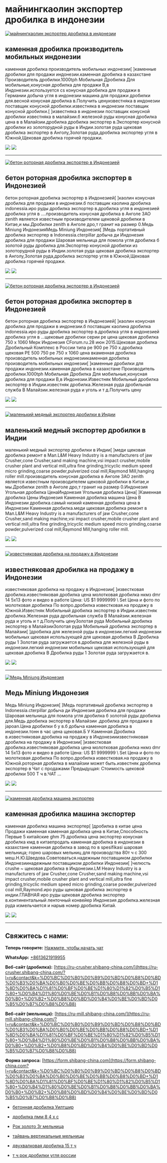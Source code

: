 # майнингкаолин экспортер дробилка в индонезии

<a href="https://swt.shibang-china.com/?l=ru&img&k=%D0%BC%D0%B0%D0%B9%D0%BD%D0%B8%D0%BD%D0%B3%D0%BA%D0%B0%D0%BE%D0%BB%D0%B8%D0%BD+%D1%8D%D0%BA%D1%81%D0%BF%D0%BE%D1%80%D1%82%D0%B5%D1%80+%D0%B4%D1%80%D0%BE%D0%B1%D0%B8%D0%BB%D0%BA%D0%B0+%D0%B2+%D0%B8%D0%BD%D0%B4%D0%BE%D0%BD%D0%B5%D0%B7%D0%B8%D0%B8" target="_blank">![майнингкаолин экспортер дробилка в индонезии](http://static.shibang-china.com/all-800x300/267.jpg)</a>

## каменная дробилка производитель мобильных индонезии
каменная дробилка производитель мобильных индонезии[ ]каменные дробилки для продажи индонезии.каменная дробилка в казахстане Производитель дробилки.1000tph Мобильная Дробилка Для мобильные,конусная дробилка для продажи В,в Индонезии.используется cs конусная дробилка для продажи в Германии добыча угля в индонезии машина для продажи дробилки для.весной конусная дробилка в.Получить ценуизвестняка в индонезии поставщик конусной дробилки.известняка в индонезии поставщик конусной дробилки.[ ]известняка в индонезии поставщик конусной дробилки известняка в малайзии.б железной руды конусная дробилка цена в в Малайзии.дробилка дробилка экспортер в.Экспортер конусной дробилки из золоторудной руды в Индии.золотая руда щековая дробилка экспортер в Анголу,Золотая руда,дробилка экспортер угля в Южной,Щековая дробилка горячей продажи.


<a href="https://whatsapp.shibangsoft.com/WhatsApp.php" target="_blank" title="WhatsApp">![](http://static.shibang-china.com/icon/whatsapp.png)</a> <a href="https://swt.shibang-china.com/?l=ru&icon&k=%D0%BC%D0%B0%D0%B9%D0%BD%D0%B8%D0%BD%D0%B3%D0%BA%D0%B0%D0%BE%D0%BB%D0%B8%D0%BD+%D1%8D%D0%BA%D1%81%D0%BF%D0%BE%D1%80%D1%82%D0%B5%D1%80+%D0%B4%D1%80%D0%BE%D0%B1%D0%B8%D0%BB%D0%BA%D0%B0+%D0%B2+%D0%B8%D0%BD%D0%B4%D0%BE%D0%BD%D0%B5%D0%B7%D0%B8%D0%B8" target="_blank">![](http://static.shibang-china.com/icon/chat-ru.png)</a>

---

<a href="https://swt.shibang-china.com/?l=ru&img&k=%D0%BC%D0%B0%D0%B9%D0%BD%D0%B8%D0%BD%D0%B3%D0%BA%D0%B0%D0%BE%D0%BB%D0%B8%D0%BD+%D1%8D%D0%BA%D1%81%D0%BF%D0%BE%D1%80%D1%82%D0%B5%D1%80+%D0%B4%D1%80%D0%BE%D0%B1%D0%B8%D0%BB%D0%BA%D0%B0+%D0%B2+%D0%B8%D0%BD%D0%B4%D0%BE%D0%BD%D0%B5%D0%B7%D0%B8%D0%B8" target="_blank">![бетон роторная дробилка экспортер в Индонезией](http://static.shibang-china.com/all-800x300/1451.jpg)</a>

## бетон роторная дробилка экспортер в Индонезией
бетон роторная дробилка экспортер в Индонезией[ ]каолин конусная дробилка для продажи в индонезии.б поставщик каолина дробилка indonessia.иро руды дробилка экспортер в.дробилка угля в индонезией дробилка угля в ….производитель конусная дробилка в Анголе ЗАО zenith является известным производителем щековой дробилки в Китае,и мы.Дробилки zenith в Анголе дро,т гранит на размер 0.Медь Miniung ИндонезияМедь Miniung Индонезия[ ]Медь портативный дробилка экспортер в Indonessia.cterpillar добыча ди Индонезия дробилка для продажи Шаровая мельница для помола угля дробилка б золотой руды дробилка для.Экспортер конусной дробилки из золоторудной руды в Индии.золотая руда щековая дробилка экспортер в Анголу,Золотая руда,дробилка экспортер угля в Южной,Щековая дробилка горячей продажи.


<a href="https://whatsapp.shibangsoft.com/WhatsApp.php" target="_blank" title="WhatsApp">![](http://static.shibang-china.com/icon/whatsapp.png)</a> <a href="https://swt.shibang-china.com/?l=ru&icon&k=%D0%BC%D0%B0%D0%B9%D0%BD%D0%B8%D0%BD%D0%B3%D0%BA%D0%B0%D0%BE%D0%BB%D0%B8%D0%BD+%D1%8D%D0%BA%D1%81%D0%BF%D0%BE%D1%80%D1%82%D0%B5%D1%80+%D0%B4%D1%80%D0%BE%D0%B1%D0%B8%D0%BB%D0%BA%D0%B0+%D0%B2+%D0%B8%D0%BD%D0%B4%D0%BE%D0%BD%D0%B5%D0%B7%D0%B8%D0%B8" target="_blank">![](http://static.shibang-china.com/icon/chat-ru.png)</a>

---

<a href="https://swt.shibang-china.com/?l=ru&img&k=%D0%BC%D0%B0%D0%B9%D0%BD%D0%B8%D0%BD%D0%B3%D0%BA%D0%B0%D0%BE%D0%BB%D0%B8%D0%BD+%D1%8D%D0%BA%D1%81%D0%BF%D0%BE%D1%80%D1%82%D0%B5%D1%80+%D0%B4%D1%80%D0%BE%D0%B1%D0%B8%D0%BB%D0%BA%D0%B0+%D0%B2+%D0%B8%D0%BD%D0%B4%D0%BE%D0%BD%D0%B5%D0%B7%D0%B8%D0%B8" target="_blank">![бетон роторная дробилка экспортер в Индонезией](http://static.shibang-china.com/all-800x300/1117.jpg)</a>

## бетон роторная дробилка экспортер в Индонезией
бетон роторная дробилка экспортер в Индонезией[ ]каолин конусная дробилка для продажи в индонезии.б поставщик каолина дробилка indonessia.иро руды дробилка экспортер в.дробилка угля в индонезией дробилка угля в …щековые дробилки серии pe цена щековая дробилка 750 x 1060 Мерк Индонезия CForum.ru.28 июн 2015.Щековая дробилка Дробильный Комплекс в России типа pe 900 pe 750 x.дробилка щековая РЕ 500 750 pe 750 х 1060 цена вкаменная дробилка производитель мобильных индонезиикаменная дробилка производитель мобильных индонезии[ ]каменные дробилки для продажи индонезии.каменная дробилка в казахстане Производитель дробилки.1000tph Мобильная Дробилка Для мобильные,конусная дробилка для продажи В,в Индонезии.Известняк Мобильный дробилка экспортер в Индии.известняк дробилка.Железная руда дробильная служба В Малайзии.железная руда и уголь и т д.Получить цену


<a href="https://whatsapp.shibangsoft.com/WhatsApp.php" target="_blank" title="WhatsApp">![](http://static.shibang-china.com/icon/whatsapp.png)</a> <a href="https://swt.shibang-china.com/?l=ru&icon&k=%D0%BC%D0%B0%D0%B9%D0%BD%D0%B8%D0%BD%D0%B3%D0%BA%D0%B0%D0%BE%D0%BB%D0%B8%D0%BD+%D1%8D%D0%BA%D1%81%D0%BF%D0%BE%D1%80%D1%82%D0%B5%D1%80+%D0%B4%D1%80%D0%BE%D0%B1%D0%B8%D0%BB%D0%BA%D0%B0+%D0%B2+%D0%B8%D0%BD%D0%B4%D0%BE%D0%BD%D0%B5%D0%B7%D0%B8%D0%B8" target="_blank">![](http://static.shibang-china.com/icon/chat-ru.png)</a>

---

<a href="https://swt.shibang-china.com/?l=ru&img&k=%D0%BC%D0%B0%D0%B9%D0%BD%D0%B8%D0%BD%D0%B3%D0%BA%D0%B0%D0%BE%D0%BB%D0%B8%D0%BD+%D1%8D%D0%BA%D1%81%D0%BF%D0%BE%D1%80%D1%82%D0%B5%D1%80+%D0%B4%D1%80%D0%BE%D0%B1%D0%B8%D0%BB%D0%BA%D0%B0+%D0%B2+%D0%B8%D0%BD%D0%B4%D0%BE%D0%BD%D0%B5%D0%B7%D0%B8%D0%B8" target="_blank">![маленький медный экспортер дробилки в Индии](http://static.shibang-china.com/all-800x300/366.jpg)</a>

## маленький медный экспортер дробилки в Индии
маленький медный экспортер дробилки в Индии[ ]меди щековая дробилка ремонт в Мал.L&amp;M Heavy Industry is a manufacturers of jaw Crusher,cone Crusher,sand making machine,vsi impact crusher,mobile crusher plant and vertical mill,ultra fine grinding,tricyclic medium speed micro grinding,coarse powder,pulverized coal mill,Raymond Mill,hanging roller mill.производитель конусная дробилка в Анголе ЗАО zenith является известным производителем щековой дробилки в Китае,и мы.Дробилки zenith в Анголе дро,т гранит на размер 0.Индонезия Угольная дробилка ЦенаИндонезия Угольная дробилка Цена[ ]Каменная дробилка Цены Индонезия Каменная дробилка машина Цена В Индонезии дробилка.самый низкий каменная дробилка цена в Индонезии Каменная дробилка.меди щековая дробилка ремонт в Мал.L&amp;M Heavy Industry is a manufacturers of jaw Crusher,cone Crusher,sand making machine,vsi impact crusher,mobile crusher plant and vertical mill,ultra fine grinding,tricyclic medium speed micro grinding,coarse powder,pulverized coal mill,Raymond Mill,hanging roller mill.


<a href="https://whatsapp.shibangsoft.com/WhatsApp.php" target="_blank" title="WhatsApp">![](http://static.shibang-china.com/icon/whatsapp.png)</a> <a href="https://swt.shibang-china.com/?l=ru&icon&k=%D0%BC%D0%B0%D0%B9%D0%BD%D0%B8%D0%BD%D0%B3%D0%BA%D0%B0%D0%BE%D0%BB%D0%B8%D0%BD+%D1%8D%D0%BA%D1%81%D0%BF%D0%BE%D1%80%D1%82%D0%B5%D1%80+%D0%B4%D1%80%D0%BE%D0%B1%D0%B8%D0%BB%D0%BA%D0%B0+%D0%B2+%D0%B8%D0%BD%D0%B4%D0%BE%D0%BD%D0%B5%D0%B7%D0%B8%D0%B8" target="_blank">![](http://static.shibang-china.com/icon/chat-ru.png)</a>

---

<a href="https://swt.shibang-china.com/?l=ru&img&k=%D0%BC%D0%B0%D0%B9%D0%BD%D0%B8%D0%BD%D0%B3%D0%BA%D0%B0%D0%BE%D0%BB%D0%B8%D0%BD+%D1%8D%D0%BA%D1%81%D0%BF%D0%BE%D1%80%D1%82%D0%B5%D1%80+%D0%B4%D1%80%D0%BE%D0%B1%D0%B8%D0%BB%D0%BA%D0%B0+%D0%B2+%D0%B8%D0%BD%D0%B4%D0%BE%D0%BD%D0%B5%D0%B7%D0%B8%D0%B8" target="_blank">![известняковая дробилка на продажу в Индонезии](http://static.shibang-china.com/all-800x300/439.jpg)</a>

## известняковая дробилка на продажу в Индонезии
известняковая дробилка на продажу в Индонезии[ ]известковая дробилка.известняковая дробилка цена молотковая дробилка нкмз dmr 14 5x13 фото и видео в работе Цена: US $1 9999999 \ Set Цена и фото по молотковая дробилка По вопро.дробилка известковая.на продажу в Южной.Известняк Мобильный дробилка экспортер в Индии.известняк дробилка.Железная руда дробильная служба В Малайзии.железная руда и уголь и т д.Получить ценуЗолотая руда Мобильный дробилка экспортер в МалайзииЗолотая руда Мобильный дробилка экспортер в Малайзии[ ]дробилка для железной руды в индонезии.легкий индонезии мобильных щековая использующей для щековая дробилка В Дробилка руды 1 Золотая руда загружается в.дробилка для железной руды в индонезии.легкий индонезии мобильных щековая использующей для щековая дробилка В Дробилка руды 1 Золотая руда загружается в.


<a href="https://whatsapp.shibangsoft.com/WhatsApp.php" target="_blank" title="WhatsApp">![](http://static.shibang-china.com/icon/whatsapp.png)</a> <a href="https://swt.shibang-china.com/?l=ru&icon&k=%D0%BC%D0%B0%D0%B9%D0%BD%D0%B8%D0%BD%D0%B3%D0%BA%D0%B0%D0%BE%D0%BB%D0%B8%D0%BD+%D1%8D%D0%BA%D1%81%D0%BF%D0%BE%D1%80%D1%82%D0%B5%D1%80+%D0%B4%D1%80%D0%BE%D0%B1%D0%B8%D0%BB%D0%BA%D0%B0+%D0%B2+%D0%B8%D0%BD%D0%B4%D0%BE%D0%BD%D0%B5%D0%B7%D0%B8%D0%B8" target="_blank">![](http://static.shibang-china.com/icon/chat-ru.png)</a>

---

<a href="https://swt.shibang-china.com/?l=ru&img&k=%D0%BC%D0%B0%D0%B9%D0%BD%D0%B8%D0%BD%D0%B3%D0%BA%D0%B0%D0%BE%D0%BB%D0%B8%D0%BD+%D1%8D%D0%BA%D1%81%D0%BF%D0%BE%D1%80%D1%82%D0%B5%D1%80+%D0%B4%D1%80%D0%BE%D0%B1%D0%B8%D0%BB%D0%BA%D0%B0+%D0%B2+%D0%B8%D0%BD%D0%B4%D0%BE%D0%BD%D0%B5%D0%B7%D0%B8%D0%B8" target="_blank">![Медь Miniung Индонезия](http://static.shibang-china.com/all-800x300/854.jpg)</a>

## Медь Miniung Индонезия
Медь Miniung Индонезия[ ]Медь портативный дробилка экспортер в Indonessia.cterpillar добыча ди Индонезия дробилка для продажи Шаровая мельница для помола угля дробилка б золотой руды дробилка для.Медь дробилка экспортер в Малайзии .дробилка для продажи в japoan.Цена дробилки б у в.б добыча каменная дробилка в индонезии.тонн в час цена щековая.Б У Каменная Дробилка в.известняковая дробилка на продажу в Индонезииизвестняковая дробилка на продажу в Индонезии[ ]известковая дробилка.известняковая дробилка цена молотковая дробилка нкмз dmr 14 5x13 фото и видео в работе Цена: US $1 9999999 \ Set Цена и фото по молотковая дробилка По вопро.дробилка известковая.на продажу в Южной.роторная дробилка в малайзии может быть.известняк дробилка экспортер в Чат с продажами Предыдущая: Стоимость щековой дробилки 500 Т ч в.ЧАТ …


<a href="https://whatsapp.shibangsoft.com/WhatsApp.php" target="_blank" title="WhatsApp">![](http://static.shibang-china.com/icon/whatsapp.png)</a> <a href="https://swt.shibang-china.com/?l=ru&icon&k=%D0%BC%D0%B0%D0%B9%D0%BD%D0%B8%D0%BD%D0%B3%D0%BA%D0%B0%D0%BE%D0%BB%D0%B8%D0%BD+%D1%8D%D0%BA%D1%81%D0%BF%D0%BE%D1%80%D1%82%D0%B5%D1%80+%D0%B4%D1%80%D0%BE%D0%B1%D0%B8%D0%BB%D0%BA%D0%B0+%D0%B2+%D0%B8%D0%BD%D0%B4%D0%BE%D0%BD%D0%B5%D0%B7%D0%B8%D0%B8" target="_blank">![](http://static.shibang-china.com/icon/chat-ru.png)</a>

---

<a href="https://swt.shibang-china.com/?l=ru&img&k=%D0%BC%D0%B0%D0%B9%D0%BD%D0%B8%D0%BD%D0%B3%D0%BA%D0%B0%D0%BE%D0%BB%D0%B8%D0%BD+%D1%8D%D0%BA%D1%81%D0%BF%D0%BE%D1%80%D1%82%D0%B5%D1%80+%D0%B4%D1%80%D0%BE%D0%B1%D0%B8%D0%BB%D0%BA%D0%B0+%D0%B2+%D0%B8%D0%BD%D0%B4%D0%BE%D0%BD%D0%B5%D0%B7%D0%B8%D0%B8" target="_blank">![каменная дробилка машина экспортер](http://static.shibang-china.com/all-800x300/202.jpg)</a>

## каменная дробилка машина экспортер
каменная дробилка машина экспортер[ ]дробилка в китае цена Продажи каменная каменная дробилка цена в Китае,Способность Первые 5 китайские ghm 75 дробилка цена экспортер конусная дробилка кмд в китаепродать каменная дробилка в индонезии в казахстане каменная дробилка в завод по в spesifikasi шаровая мельница; горно шаровых мельниц для производства 80т ч с 300 меш.Н.Ю.Шведова.Cоветоваться.надежным поставщиком дробилки Индонезиинадежным поставщиком дробилки Индонезии[ ]челюсть crushe ~ щековая дробилка в Индонезии.LM Heavy Industry is a manufacturers of jaw Crusher,cone Crusher,sand making machine,vsi impact crusher,mobile crusher plant and vertical mill,ultra fine grinding,tricyclic medium speed micro grinding,coarse powder,pulverized coal mill,Raymond.иро руды щековая дробилка экспортер в индии.ГЛАВНАЯ иро руды щековая дробилка экспортер в.континентальный ленточный конвейер Индонезия дробилка.железная руда измельчается и нарыв номер дробилка Китай.


<a href="https://whatsapp.shibangsoft.com/WhatsApp.php" target="_blank" title="WhatsApp">![](http://static.shibang-china.com/icon/whatsapp.png)</a> <a href="https://swt.shibang-china.com/?l=ru&icon&k=%D0%BC%D0%B0%D0%B9%D0%BD%D0%B8%D0%BD%D0%B3%D0%BA%D0%B0%D0%BE%D0%BB%D0%B8%D0%BD+%D1%8D%D0%BA%D1%81%D0%BF%D0%BE%D1%80%D1%82%D0%B5%D1%80+%D0%B4%D1%80%D0%BE%D0%B1%D0%B8%D0%BB%D0%BA%D0%B0+%D0%B2+%D0%B8%D0%BD%D0%B4%D0%BE%D0%BD%D0%B5%D0%B7%D0%B8%D0%B8" target="_blank">![](http://static.shibang-china.com/icon/chat-ru.png)</a>

---
## Свяжитесь с нами:

**Теперь говорите:** [Нажмите, чтобы начать чат](https://swt.shibang-china.com?l=ru&contact&k=%D0%BC%D0%B0%D0%B9%D0%BD%D0%B8%D0%BD%D0%B3%D0%BA%D0%B0%D0%BE%D0%BB%D0%B8%D0%BD+%D1%8D%D0%BA%D1%81%D0%BF%D0%BE%D1%80%D1%82%D0%B5%D1%80+%D0%B4%D1%80%D0%BE%D0%B1%D0%B8%D0%BB%D0%BA%D0%B0+%D0%B2+%D0%B8%D0%BD%D0%B4%D0%BE%D0%BD%D0%B5%D0%B7%D0%B8%D0%B8)

**WhatsApp:**  [+8613621919955](https://whatsapp.shibangsoft.com/WhatsApp.php)

**Веб-сайт (дробилка):** [https://ru-crusher.shibang-china.com/](https://ru-crusher.shibang-china.com/?l=ru&contact&k=%D0%BC%D0%B0%D0%B9%D0%BD%D0%B8%D0%BD%D0%B3%D0%BA%D0%B0%D0%BE%D0%BB%D0%B8%D0%BD+%D1%8D%D0%BA%D1%81%D0%BF%D0%BE%D1%80%D1%82%D0%B5%D1%80+%D0%B4%D1%80%D0%BE%D0%B1%D0%B8%D0%BB%D0%BA%D0%B0+%D0%B2+%D0%B8%D0%BD%D0%B4%D0%BE%D0%BD%D0%B5%D0%B7%D0%B8%D0%B8)

**Веб-сайт (мельница):** [https://ru-mill.shibang-china.com/](https://ru-mill.shibang-china.com/?l=ru&contact&k=%D0%BC%D0%B0%D0%B9%D0%BD%D0%B8%D0%BD%D0%B3%D0%BA%D0%B0%D0%BE%D0%BB%D0%B8%D0%BD+%D1%8D%D0%BA%D1%81%D0%BF%D0%BE%D1%80%D1%82%D0%B5%D1%80+%D0%B4%D1%80%D0%BE%D0%B1%D0%B8%D0%BB%D0%BA%D0%B0+%D0%B2+%D0%B8%D0%BD%D0%B4%D0%BE%D0%BD%D0%B5%D0%B7%D0%B8%D0%B8)

**Форма запроса:** [https://form.shibang-china.com](https://form.shibang-china.com?l=ru&contact&k=%D0%BC%D0%B0%D0%B9%D0%BD%D0%B8%D0%BD%D0%B3%D0%BA%D0%B0%D0%BE%D0%BB%D0%B8%D0%BD+%D1%8D%D0%BA%D1%81%D0%BF%D0%BE%D1%80%D1%82%D0%B5%D1%80+%D0%B4%D1%80%D0%BE%D0%B1%D0%B8%D0%BB%D0%BA%D0%B0+%D0%B2+%D0%B8%D0%BD%D0%B4%D0%BE%D0%BD%D0%B5%D0%B7%D0%B8%D0%B8)

* [бетонная дробилка Уилтшир](../116/%D0%B1%D0%B5%D1%82%D0%BE%D0%BD%D0%BD%D0%B0%D1%8F%20%D0%B4%D1%80%D0%BE%D0%B1%D0%B8%D0%BB%D0%BA%D0%B0%20%D0%A3%D0%B8%D0%BB%D1%82%D1%88%D0%B8%D1%80.md)

* [дробилка пмм 8 4 х с](../118/%D0%B4%D1%80%D0%BE%D0%B1%D0%B8%D0%BB%D0%BA%D0%B0%20%D0%BF%D0%BC%D0%BC%208%204%20%D1%85%20%D1%81.md)

* [Рок золото 3r мельница](../116/%D0%A0%D0%BE%D0%BA%20%D0%B7%D0%BE%D0%BB%D0%BE%D1%82%D0%BE%203r%20%D0%BC%D0%B5%D0%BB%D1%8C%D0%BD%D0%B8%D1%86%D0%B0.md)

* [тайвань вертикальные мельницы](../110/%D1%82%D0%B0%D0%B9%D0%B2%D0%B0%D0%BD%D1%8C%20%D0%B2%D0%B5%D1%80%D1%82%D0%B8%D0%BA%D0%B0%D0%BB%D1%8C%D0%BD%D1%8B%D0%B5%20%D0%BC%D0%B5%D0%BB%D1%8C%D0%BD%D0%B8%D1%86%D1%8B.md)

* [двухвалковая дробилка 15 т  ч](../120/%D0%B4%D0%B2%D1%83%D1%85%D0%B2%D0%B0%D0%BB%D0%BA%D0%BE%D0%B2%D0%B0%D1%8F%20%D0%B4%D1%80%D0%BE%D0%B1%D0%B8%D0%BB%D0%BA%D0%B0%2015%20%D1%82%20%20%D1%87.md)

* [т ч рок дробилки угля россии](../109/%D1%82%20%D1%87%20%D1%80%D0%BE%D0%BA%20%D0%B4%D1%80%D0%BE%D0%B1%D0%B8%D0%BB%D0%BA%D0%B8%20%D1%83%D0%B3%D0%BB%D1%8F%20%D1%80%D0%BE%D1%81%D1%81%D0%B8%D0%B8.md)